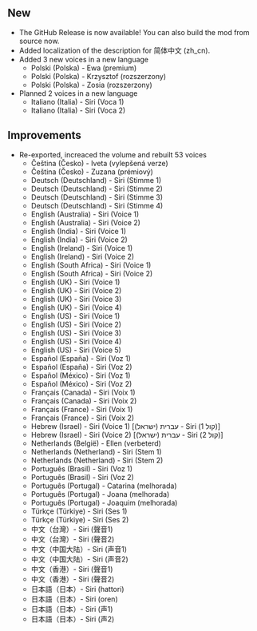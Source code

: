 ## New

- The GitHub Release is now available! You can also build the mod from source now.
- Added localization of the description for 简体中文 (zh_cn).
- Added 3 new voices in a new language
    - Polski (Polska) - Ewa (premium)
    - Polski (Polska) - Krzysztof (rozszerzony)
    - Polski (Polska) - Zosia (rozszerzony)
- Planned 2 voices in a new language
    - Italiano (Italia) - Siri (Voca 1)
    - Italiano (Italia) - Siri (Voca 2)

## Improvements

- Re-exported, increaced the volume and rebuilt 53 voices
    - Čeština (Česko) - Iveta (vylepšená verze)
    - Čeština (Česko) - Zuzana (prémiový)
    - Deutsch (Deutschland) - Siri (Stimme 1)
    - Deutsch (Deutschland) - Siri (Stimme 2)
    - Deutsch (Deutschland) - Siri (Stimme 3)
    - Deutsch (Deutschland) - Siri (Stimme 4)
    - English (Australia) - Siri (Voice 1)
    - English (Australia) - Siri (Voice 2)
    - English (India) - Siri (Voice 1)
    - English (India) - Siri (Voice 2)
    - English (Ireland) - Siri (Voice 1)
    - English (Ireland) - Siri (Voice 2)
    - English (South Africa) - Siri (Voice 1)
    - English (South Africa) - Siri (Voice 2)
    - English (UK) - Siri (Voice 1)
    - English (UK) - Siri (Voice 2)
    - English (UK) - Siri (Voice 3)
    - English (UK) - Siri (Voice 4)
    - English (US) - Siri (Voice 1)
    - English (US) - Siri (Voice 2)
    - English (US) - Siri (Voice 3)
    - English (US) - Siri (Voice 4)
    - English (US) - Siri (Voice 5)
    - Español (España) - Siri (Voz 1)
    - Español (España) - Siri (Voz 2)
    - Español (México) - Siri (Voz 1)
    - Español (México) - Siri (Voz 2)
    - Français (Canada) - Siri (Voix 1)
    - Français (Canada) - Siri (Voix 2)
    - Français (France) - Siri (Voix 1)
    - Français (France) - Siri (Voix 2)
    - Hebrew (Israel) - Siri (Voice 1) [עברית (ישראל) - Siri (קול 1)]
    - Hebrew (Israel) - Siri (Voice 2) [עברית (ישראל) - Siri (קול 2)]
    - Netherlands (België) - Ellen (verbeterd)
    - Netherlands (Netherland) - Siri (Stem 1)
    - Netherlands (Netherland) - Siri (Stem 2)
    - Português (Brasil) - Siri (Voz 1)
    - Português (Brasil) - Siri (Voz 2)
    - Português (Portugal) - Catarina (melhorada)
    - Português (Portugal) - Joana (melhorada)
    - Português (Portugal) - Joaquim (melhorada)
    - Türkçe (Türkiye) - Siri (Ses 1)
    - Türkçe (Türkiye) - Siri (Ses 2)
    - 中文（台灣）- Siri (聲音1)
    - 中文（台灣）- Siri (聲音2)
    - 中文（中国大陆）- Siri (声音1)
    - 中文（中国大陆）- Siri (声音2)
    - 中文（香港）- Siri (聲音1)
    - 中文（香港）- Siri (聲音2)
    - 日本語（日本）- Siri (hattori)
    - 日本語（日本）- Siri (oren)
    - 日本語（日本）- Siri (声1)
    - 日本語（日本）- Siri (声2)